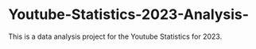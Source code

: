 # Youtube-Statistics-2023-Analysis-
This is a data analysis project for the Youtube Statistics for 2023.
